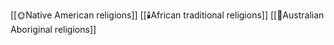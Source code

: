 [[🌞Native American religions]]
[[🕯️African traditional religions]]
[[🦘Australian Aboriginal religions]]